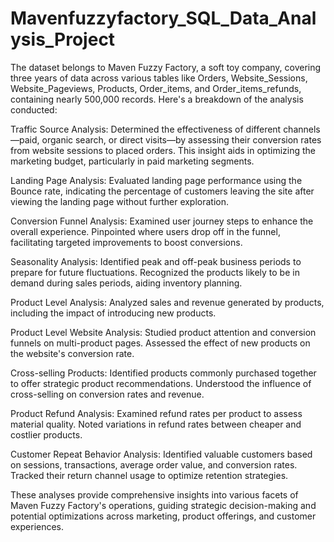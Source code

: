 # Mavenfuzzyfactory_SQL_Data_Analysis_Project
The dataset belongs to Maven Fuzzy Factory, a soft toy company, covering three years of data across various tables like Orders, Website_Sessions, Website_Pageviews, Products, Order_items, and Order_items_refunds, containing nearly 500,000 records. Here's a breakdown of the analysis conducted:

Traffic Source Analysis: Determined the effectiveness of different channels—paid, organic search, or direct visits—by assessing their conversion rates from website sessions to placed orders. This insight aids in optimizing the marketing budget, particularly in paid marketing segments.

Landing Page Analysis: Evaluated landing page performance using the Bounce rate, indicating the percentage of customers leaving the site after viewing the landing page without further exploration.

Conversion Funnel Analysis: Examined user journey steps to enhance the overall experience. Pinpointed where users drop off in the funnel, facilitating targeted improvements to boost conversions.

Seasonality Analysis: Identified peak and off-peak business periods to prepare for future fluctuations. Recognized the products likely to be in demand during sales periods, aiding inventory planning.

Product Level Analysis: Analyzed sales and revenue generated by products, including the impact of introducing new products.

Product Level Website Analysis: Studied product attention and conversion funnels on multi-product pages. Assessed the effect of new products on the website's conversion rate.

Cross-selling Products: Identified products commonly purchased together to offer strategic product recommendations. Understood the influence of cross-selling on conversion rates and revenue.

Product Refund Analysis: Examined refund rates per product to assess material quality. Noted variations in refund rates between cheaper and costlier products.

Customer Repeat Behavior Analysis: Identified valuable customers based on sessions, transactions, average order value, and conversion rates. Tracked their return channel usage to optimize retention strategies.

These analyses provide comprehensive insights into various facets of Maven Fuzzy Factory's operations, guiding strategic decision-making and potential optimizations across marketing, product offerings, and customer experiences.
